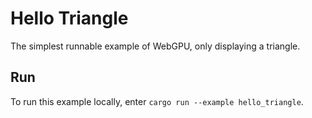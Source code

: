 # Hello Triangle

The simplest runnable example of WebGPU, only displaying a triangle.

## Run
To run this example locally, enter `cargo run --example hello_triangle`.